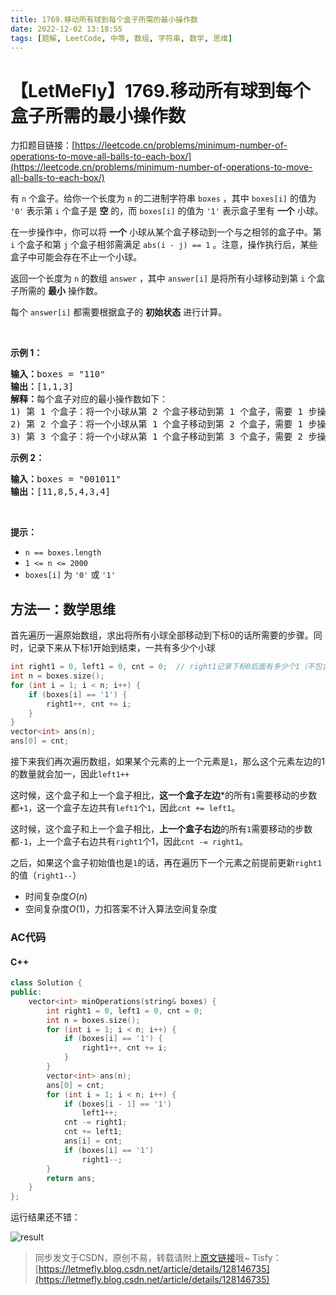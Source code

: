 ```yaml
---
title: 1769.移动所有球到每个盒子所需的最小操作数
date: 2022-12-02 13:18:55
tags: [题解, LeetCode, 中等, 数组, 字符串, 数学, 思维]
---
```


# 【LetMeFly】1769.移动所有球到每个盒子所需的最小操作数

力扣题目链接：[https://leetcode.cn/problems/minimum-number-of-operations-to-move-all-balls-to-each-box/](https://leetcode.cn/problems/minimum-number-of-operations-to-move-all-balls-to-each-box/)

<p>有 <code>n</code> 个盒子。给你一个长度为 <code>n</code> 的二进制字符串 <code>boxes</code> ，其中 <code>boxes[i]</code> 的值为 <code>'0'</code> 表示第 <code>i</code> 个盒子是 <strong>空</strong> 的，而 <code>boxes[i]</code> 的值为 <code>'1'</code> 表示盒子里有 <strong>一个</strong> 小球。</p>

<p>在一步操作中，你可以将 <strong>一个</strong> 小球从某个盒子移动到一个与之相邻的盒子中。第 <code>i</code> 个盒子和第 <code>j</code> 个盒子相邻需满足 <code>abs(i - j) == 1</code> 。注意，操作执行后，某些盒子中可能会存在不止一个小球。</p>

<p>返回一个长度为 <code>n</code> 的数组 <code>answer</code> ，其中 <code>answer[i]</code> 是将所有小球移动到第 <code>i</code> 个盒子所需的 <strong>最小</strong> 操作数。</p>

<p>每个 <code>answer[i]</code> 都需要根据盒子的 <strong>初始状态</strong> 进行计算。</p>

<p> </p>

<p><strong>示例 1：</strong></p>

<pre><strong>输入：</strong>boxes = "110"
<strong>输出：</strong>[1,1,3]
<strong>解释：</strong>每个盒子对应的最小操作数如下：
1) 第 1 个盒子：将一个小球从第 2 个盒子移动到第 1 个盒子，需要 1 步操作。
2) 第 2 个盒子：将一个小球从第 1 个盒子移动到第 2 个盒子，需要 1 步操作。
3) 第 3 个盒子：将一个小球从第 1 个盒子移动到第 3 个盒子，需要 2 步操作。将一个小球从第 2 个盒子移动到第 3 个盒子，需要 1 步操作。共计 3 步操作。
</pre>

<p><strong>示例 2：</strong></p>

<pre><strong>输入：</strong>boxes = "001011"
<strong>输出：</strong>[11,8,5,4,3,4]</pre>

<p> </p>

<p><strong>提示：</strong></p>

<ul>
	<li><code>n == boxes.length</code></li>
	<li><code>1 &lt;= n &lt;= 2000</code></li>
	<li><code>boxes[i]</code> 为 <code>'0'</code> 或 <code>'1'</code></li>
</ul>


    
## 方法一：数学思维

首先遍历一遍原始数组，求出将所有小球全部移动到下标$0$的话所需要的步骤。同时，记录下来从下标$1$开始到结束，一共有多少个小球

```cpp
int right1 = 0, left1 = 0, cnt = 0;  // right1记录下标0后面有多少个1（不包含下标0） | cnt记录将所有小球都移动到下标0需要多少步 | left1 记录下标0左边有多少个1
int n = boxes.size();
for (int i = 1; i < n; i++) {
    if (boxes[i] == '1') {
        right1++, cnt += i;
    }
}
vector<int> ans(n);
ans[0] = cnt;
```



接下来我们再次遍历数组，如果某个元素的上一个元素是```1```，那么这个元素左边的1的数量就会加一，因此```left1++```

这时候，这个盒子和上一个盒子相比，**这一个盒子左边***的所有```1```需要移动的步数都```+1```，这一个盒子左边共有```left1```个```1```，因此```cnt += left1```。

这时候，这个盒子和上一个盒子相比，**上一个盒子右边**的所有```1```需要移动的步数都```-1```，上一个盒子右边共有```right1```个1，因此```cnt -= right1```。

之后，如果这个盒子初始值也是```1```的话，再在遍历下一个元素之前提前更新```right1```的值（```right1--```）

+ 时间复杂度$O(n)$
+ 空间复杂度$O(1)$，力扣答案不计入算法空间复杂度

### AC代码

#### C++

```cpp
class Solution {
public:
    vector<int> minOperations(string& boxes) {
        int right1 = 0, left1 = 0, cnt = 0;
        int n = boxes.size();
        for (int i = 1; i < n; i++) {
            if (boxes[i] == '1') {
                right1++, cnt += i;
            }
        }
        vector<int> ans(n);
        ans[0] = cnt;
        for (int i = 1; i < n; i++) {
            if (boxes[i - 1] == '1')
                left1++;
            cnt -= right1;
            cnt += left1;
            ans[i] = cnt;
            if (boxes[i] == '1')
                right1--;
        }
        return ans;
    }
};
```

运行结果还不错：

![result](https://cors.tisfy.eu.org/https://img-blog.csdnimg.cn/c10a7627b74d42d7abb5af376be815b1.jpeg#pic_center)

<!-- https://p3-juejin.byteimg.com/tos-cn-i-k3u1fbpfcp/5ecbd922fbc34ee6976b7c6e5c3f9bc2~tplv-k3u1fbpfcp-zoom-in-crop-mark:3024:0:0:0.awebp -->

<!-- https://pic.leetcode.cn/1669960002-JcRNJd-result.jpg -->

> 同步发文于CSDN，原创不易，转载请附上[原文链接](https://blog.letmefly.xyz/2022/12/02/LeetCode%201769.%E7%A7%BB%E5%8A%A8%E6%89%80%E6%9C%89%E7%90%83%E5%88%B0%E6%AF%8F%E4%B8%AA%E7%9B%92%E5%AD%90%E6%89%80%E9%9C%80%E7%9A%84%E6%9C%80%E5%B0%8F%E6%93%8D%E4%BD%9C%E6%95%B0/)哦~
> Tisfy：[https://letmefly.blog.csdn.net/article/details/128146735](https://letmefly.blog.csdn.net/article/details/128146735)
